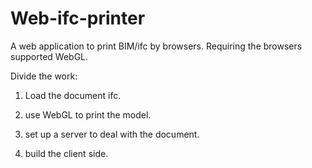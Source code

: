# Web-ifc-printer

A web application to print BIM/ifc by browsers.
Requiring the browsers supported WebGL.


Divide the work:
1. Load the document ifc.

2. use WebGL to print the model.

3. set up a server to deal with the document.

4. build the client side.
